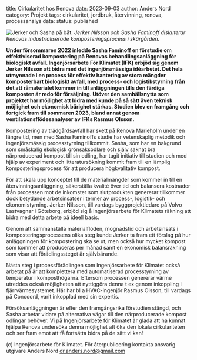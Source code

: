 title: Cirkularitet hos Renova
date: 2023-09-03
author: Anders Nord
category: Projekt
tags: cirkularitet, jordbruk, återvinning, renova, processanalys
data:
status: published

<div class="post-image-center">
    <img alt="Jerker och Sasha på båt." src="data/jerker_och_sasha.jpg" />
    <em>Jerker Nilsson och Sasha Faminoff diskuterar Renovas industrialiserade komposteringsprocess
    i skärgården.</em>
</div>

**Under försommaren 2022 inledde Sasha Faminoff en förstudie om effektiviserad
kompostering på Renovas behandlingsanläggning för biologiskt avfall. Ingenjörsarbete
För Klimatet (IFK) erbjöd sig genom Jerker Nilsson att bidra med det ingenjörsmässiga
idéarbetet. Det hela utmynnade i en process för effektiv hantering av stora mängder
komposterbart biologiskt avfall, med process- och logistikstyrning från det att
råmaterialet kommer in till anläggningen tills den färdiga komposten är redo
för försäljning. Utöver den samhällsnytta som projektet har möjlighet att bidra
med kunde på så sätt även teknisk möjlighet och ekonomisk bärighet stärkas. Studien
blev en framgång och fortgick fram till sommaren 2023, bland annat genom ventilationsflödesanalyser
av IFKs Rasmus Olsson.**

Kompostering av trädgårdsavfall har skett på Renova Marieholm under en längre tid,
men med Sasha Faminoffs studie har vetenskaplig metodik och ingenjörsmässig processtyrning
tillkommit. Sasha, som har en bakgrund som småskalig ekologisk grönsaksodlare och
själv saknat bra närproducerad kompost till sin odling, har tagit initiativ till
studien och med hjälp av experiment och litteratursökning kommit fram till en lämplig
komposteringsprocess för att producera högkvalitativ kompost.

För att skala upp konceptet till de materialmängder som kommer in till en
återvinningsanläggning, säkerställa kvalité över tid och balansera kostnader från
processen mot de inkomster som slutprodukten genererar tillkommer dock betydande
arbetsinsatser i termer av process-, logistik- och ekonomistyrning. Jerker Nilsson,
till vardags byggprojektledare på Volvo Lastvagnar i Göteborg, erbjöd sig å
Ingenjörsarbete för Klimatets räkning att bidra med detta arbete på ideell basis.

Genom att sammanställa materialflöden, mognadstid och arbetsinsats i komposteringsprocessens
olika steg kunde Jerker ta fram ett förslag på hur anläggningen för kompostering
ska se ut, men också hur mycket kompost som kommer att produceras per månad
samt en ekonomisk balansräkning som visar att förädlingssteget är självbärande.

Nästa steg i processförädlingen som Ingenjörsarbete för Klimatet också arbetat på
är att komplettera med automatiserad processtyrning av temperatur i komposthögarna.
Eftersom processen genererar värme utreddes också möjligheten att nyttiggöra denna
t ex genom inkoppling i fjärrvärmesystemet. Här har bl a HVAC-ingenjör Rasmus Olsson,
till vardags på Concoord, varit inkopplad med sin expertis.

Försöksanläggningen är efter den framgångsrika förstudien stängd, och Sasha arbetar
vidare på alternativa vägar till den närproducerade kompost odlingar behöver. Vi
på Ingenjörsarbete för Klimatet är glada att ha kunnat hjälpa Renova undersöka denna
möjlighet att öka den lokala cirkulariteten och ser fram emot att få fortsätta
bidra på de sätt vi kan!

(c) Ingenjörsarbete för Klimatet. För återpublicering kontakta ansvarig utgivare
Anders Nord [dr.anders.nord@gmail.com](mailto:dr.anders.nord@gmail.com)
